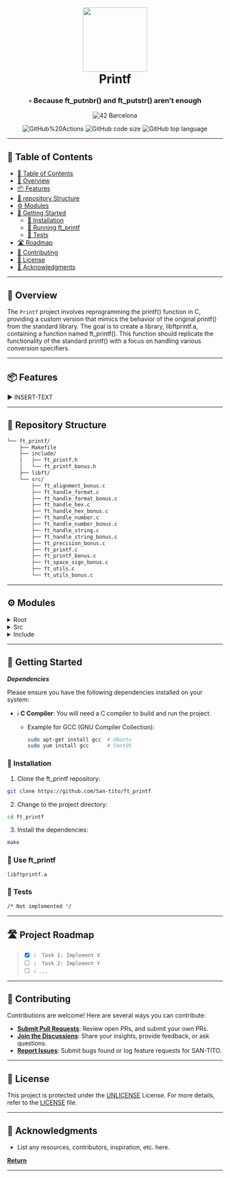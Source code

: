 <div align="center">
<h1 align="center">
<img src="https://raw.githubusercontent.com/byaliego/42-project-badges/main/badges/ft_printfm.png" width="150" />
<br>Printf</h1>
<h3>◦ Because ft_putnbr() and ft_putstr() aren’t enough</h3>

<p align="center">
<img src="https://img.shields.io/badge/Barcelona-100000?style=flat-square&logo=42&logoColor=white&labelColor=000000&color=000000" alt="42 Barcelona" />
</p>
<img src="https://img.shields.io/github/actions/workflow/status/San-tito/ft_printf/c.yml?style=flat-square" alt="GitHub%20Actions" />
<img src="https://img.shields.io/github/languages/code-size/San-tito/ft_printf?style=flat-square" alt="GitHub code size" />
<img src="https://img.shields.io/github/languages/top/San-tito/ft_printf?style=flat-square" alt="GitHub top language" />
</div>

---

## 📖 Table of Contents
- [📖 Table of Contents](#-table-of-contents)
- [📍 Overview](#-overview)
- [📦 Features](#-features)
- [📂 repository Structure](#-repository-structure)
- [⚙️ Modules](#-modules)
- [🚀 Getting Started](#-getting-started)
    - [🔧 Installation](#-installation)
    - [🤖 Running ft_printf](#-running-ft_printf)
    - [🧪 Tests](#-tests)
- [🛣 Roadmap](#-roadmap)
- [🤝 Contributing](#-contributing)
- [📄 License](#-license)
- [👏 Acknowledgments](#-acknowledgments)

---


## 📍 Overview

The `Printf` project involves reprogramming the printf() function in C, providing a custom version that mimics the behavior of the original printf() from the standard library. The goal is to create a library, libftprintf.a, containing a function named ft_printf(). This function should replicate the functionality of the standard printf() with a focus on handling various conversion specifiers.

---

## 📦 Features

► INSERT-TEXT

---

## 📂 Repository Structure

```sh
└── ft_printf/
    ├── Makefile
    ├── include/
    │   ├── ft_printf.h
    │   └── ft_printf_bonus.h
    ├── libft/
    └── src/
        ├── ft_alignment_bonus.c
        ├── ft_handle_format.c
        ├── ft_handle_format_bonus.c
        ├── ft_handle_hex.c
        ├── ft_handle_hex_bonus.c
        ├── ft_handle_number.c
        ├── ft_handle_number_bonus.c
        ├── ft_handle_string.c
        ├── ft_handle_string_bonus.c
        ├── ft_precision_bonus.c
        ├── ft_printf.c
        ├── ft_printf_bonus.c
        ├── ft_space_sign_bonus.c
        ├── ft_utils.c
        └── ft_utils_bonus.c

```

---

## ⚙️ Modules

<details closed><summary>Root</summary>

| File                                                                 | Summary       |
| ---                                                                  | ---           |
| [Makefile](https://github.com/San-tito/ft_printf/blob/main/Makefile) | ► INSERT-TEXT |

</details>

<details closed><summary>Src</summary>

| File                                                                                                     | Summary       |
| ---                                                                                                      | ---           |
| [ft_utils_bonus.c](https://github.com/San-tito/ft_printf/blob/main/src/ft_utils_bonus.c)                 | ► INSERT-TEXT |
| [ft_utils.c](https://github.com/San-tito/ft_printf/blob/main/src/ft_utils.c)                             | ► INSERT-TEXT |
| [ft_space_sign_bonus.c](https://github.com/San-tito/ft_printf/blob/main/src/ft_space_sign_bonus.c)       | ► INSERT-TEXT |
| [ft_printf_bonus.c](https://github.com/San-tito/ft_printf/blob/main/src/ft_printf_bonus.c)               | ► INSERT-TEXT |
| [ft_printf.c](https://github.com/San-tito/ft_printf/blob/main/src/ft_printf.c)                           | ► INSERT-TEXT |
| [ft_precision_bonus.c](https://github.com/San-tito/ft_printf/blob/main/src/ft_precision_bonus.c)         | ► INSERT-TEXT |
| [ft_handle_string_bonus.c](https://github.com/San-tito/ft_printf/blob/main/src/ft_handle_string_bonus.c) | ► INSERT-TEXT |
| [ft_handle_string.c](https://github.com/San-tito/ft_printf/blob/main/src/ft_handle_string.c)             | ► INSERT-TEXT |
| [ft_handle_number_bonus.c](https://github.com/San-tito/ft_printf/blob/main/src/ft_handle_number_bonus.c) | ► INSERT-TEXT |
| [ft_handle_number.c](https://github.com/San-tito/ft_printf/blob/main/src/ft_handle_number.c)             | ► INSERT-TEXT |
| [ft_handle_hex_bonus.c](https://github.com/San-tito/ft_printf/blob/main/src/ft_handle_hex_bonus.c)       | ► INSERT-TEXT |
| [ft_handle_hex.c](https://github.com/San-tito/ft_printf/blob/main/src/ft_handle_hex.c)                   | ► INSERT-TEXT |
| [ft_handle_format_bonus.c](https://github.com/San-tito/ft_printf/blob/main/src/ft_handle_format_bonus.c) | ► INSERT-TEXT |
| [ft_handle_format.c](https://github.com/San-tito/ft_printf/blob/main/src/ft_handle_format.c)             | ► INSERT-TEXT |
| [ft_alignment_bonus.c](https://github.com/San-tito/ft_printf/blob/main/src/ft_alignment_bonus.c)         | ► INSERT-TEXT |

</details>

<details closed><summary>Include</summary>

| File                                                                                           | Summary       |
| ---                                                                                            | ---           |
| [ft_printf_bonus.h](https://github.com/San-tito/ft_printf/blob/main/include/ft_printf_bonus.h) | ► INSERT-TEXT |
| [ft_printf.h](https://github.com/San-tito/ft_printf/blob/main/include/ft_printf.h)             | ► INSERT-TEXT |

</details>

---


## 🚀 Getting Started

***Dependencies***

Please ensure you have the following dependencies installed on your system:

- ℹ️ **C Compiler**: You will need a C compiler to build and run the project.

    - Example for GCC (GNU Compiler Collection):
      ```sh
      sudo apt-get install gcc  # Ubuntu
      sudo yum install gcc      # CentOS
      ```


### 🔧 Installation

1. Clone the ft_printf repository:
```sh
git clone https://github.com/San-tito/ft_printf
```

2. Change to the project directory:
```sh
cd ft_printf
```

3. Install the dependencies:
```sh
make
```

### 🤖 Use ft_printf

```sh
libftprintf.a
```

### 🧪 Tests
```sh
/* Not implemented */
```

---


## 🛣 Project Roadmap

> - [X] `ℹ️  Task 1: Implement X`
> - [ ] `ℹ️  Task 2: Implement Y`
> - [ ] `ℹ️ ...`


---

## 🤝 Contributing

Contributions are welcome! Here are several ways you can contribute:

- **[Submit Pull Requests](https://github.com/San-tito/ft_printf/blob/main/CONTRIBUTING.md)**: Review open PRs, and submit your own PRs.
- **[Join the Discussions](https://github.com/San-tito/ft_printf/discussions)**: Share your insights, provide feedback, or ask questions.
- **[Report Issues](https://github.com/San-tito/ft_printf/issues)**: Submit bugs found or log feature requests for SAN-TITO.

---

## 📄 License


This project is protected under the [UNLICENSE](https://choosealicense.com/licenses/unlicense) License. For more details, refer to the [LICENSE](LICENSE) file.

---

## 👏 Acknowledgments

- List any resources, contributors, inspiration, etc. here.

[**Return**](#Top)

---

